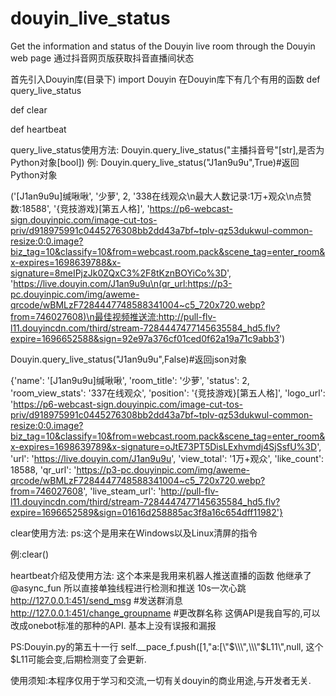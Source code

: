 # douyin_live_status
Get the information and status of the Douyin live room through the Douyin web page
通过抖音网页版获取抖音直播间状态

首先引入Douyin库(目录下)
import Douyin
在Douyin库下有几个有用的函数
def query_live_status

def clear

def heartbeat

query_live_status使用方法:
Douyin.query_live_status("主播抖音号"[str],是否为Python对象[bool])
例:
Douyin.query_live_status("J1an9u9u",True)#返回Python对象

('[J1an9u9u]缄啾啾', '少萝', 2, '338在线观众\n最大人数记录:1万+观众\n点赞数:18588', '{竞技游戏}[第五人格]', 'https://p6-webcast-sign.douyinpic.com/image-cut-tos-priv/d918975991c0445276308bb2dd43a7bf~tplv-qz53dukwul-common-resize:0:0.image?biz_tag=10&classify=10&from=webcast.room.pack&scene_tag=enter_room&x-expires=1698639788&x-signature=8meIPjzJk0ZQxC3%2F8tKznBOYiCo%3D', 'https://live.douyin.com/J1an9u9u\n(qr_url:https://p3-pc.douyinpic.com/img/aweme-qrcode/wBMLzF7284447748588341004~c5_720x720.webp?from=746027608)\n最佳视频推送流:http://pull-flv-l11.douyincdn.com/third/stream-7284447477145635584_hd5.flv?expire=1696652588&sign=92e97a376cf01ced0f62a19a71c9abb3')

Douyin.query_live_status("J1an9u9u",False)#返回json对象

{'name': '[J1an9u9u]缄啾啾', 'room_title': '少萝', 'status': 2, 'room_view_stats': '337在线观众', 'position': '{竞技游戏}[第五人格]', 'logo_url': 'https://p6-webcast-sign.douyinpic.com/image-cut-tos-priv/d918975991c0445276308bb2dd43a7bf~tplv-qz53dukwul-common-resize:0:0.image?biz_tag=10&classify=10&from=webcast.room.pack&scene_tag=enter_room&x-expires=1698639789&x-signature=oJtE73PT5DisLExhvmdj4SjSsfU%3D', 'url': 'https://live.douyin.com/J1an9u9u', 'view_total': '1万+观众', 'like_count': 18588, 'qr_url': 'https://p3-pc.douyinpic.com/img/aweme-qrcode/wBMLzF7284447748588341004~c5_720x720.webp?from=746027608', 'live_steam_url': 'http://pull-flv-l11.douyincdn.com/third/stream-7284447477145635584_hd5.flv?expire=1696652589&sign=01616d258885ac3f8a16c654dff11982'}

clear使用方法:
ps:这个是用来在Windows以及Linux清屏的指令

例:clear()

heartbeat介绍及使用方法:
这个本来是我用来机器人推送直播的函数
他继承了@async_fun
所以直接单独线程进行检测和推送
10s一次心跳
http://127.0.0.1:451/send_msg    #发送群消息
http://127.0.0.1:451/change_groupname     #更改群名称
这俩API是我自写的,可以改成onebot标准的那种的API.
基本上没有误报和漏报

PS:Douyin.py的第五十一行
self.__pace_f.push([1,\"a:[\\\"$\\\",\\\"$L11\\\",null,
这个$L11可能会变,后期检测变了会更新.

使用须知:本程序仅用于学习和交流,一切有关douyin的商业用途,与开发者无关.
